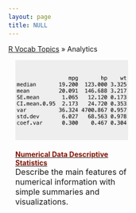 ```yaml
---
layout: page
title: NULL
---
```


[R Vocab Topics](index) &#187; Analytics

<STYLE TYPE="text/css"> 
<!-- 
.nomargin {
  margin-top: 0px;
  padding: 0px;
}

.headmargin {
  margin-bottom: 0px;
  padding: 0px;
}
--> 
</STYLE>



<div style="width: 150%;">

<div style="float: left; width: 30%; margin-right: 1em; margin-left: 1em;">

<a href="http://bradleyboehmke.github.io/tutorials/descriptives_numeric">
<img src="/public/images/analytics/descriptives/descriptive_stats_numeric_icon.png" style="display: block; margin: auto;" />
</a>

<h4 class="headmargin"><a href="http://bradleyboehmke.github.io/tutorials/descriptives_numeric"><font color="#821122;">Numerical Data Descriptive Statistics</font></a></h4>
<p class="nomargin"><font size="3">Describe the main features of numerical information with simple summaries and visualizations.</font></p>


</div>
 
<div style="float: left; width: 30%; margin-right: 1em; margin-left: 1em;">


 
</div>
 
 
<div style="float: left; width: 30%; margin-right: 1em; margin-left: 1em;">


</div>

<br style="clear: left;" />
</div>

